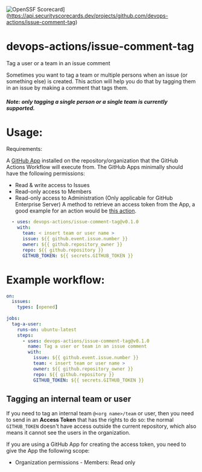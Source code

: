 ![OpenSSF Scorecard](https://api.securityscorecards.dev/projects/github.com/devops-actions/issue-comment-tag/badge)](https://api.securityscorecards.dev/projects/github.com/devops-actions/issue-comment-tag)

# devops-actions/issue-comment-tag
Tag a user or a team in an issue comment

Sometimes you want to tag a team or multiple persons when an issue (or something else) is created. This action will help you do that by tagging them in an issue by making a comment that tags them.
##### Note: only tagging a single person or a single team is currently supported.

# Usage:

Requirements:

A [GitHub App](https://docs.github.com/en/developers/apps/getting-started-with-apps/about-apps#about-github-apps) installed on the repository/organization that the GitHub Actions Workflow will execute from.
The GitHub Apps minimally should have the following permissions:
  - Read & write access to Issues
  - Read-only access to Members
  - Read-only access to Administration (Only applicable for GitHub Enterprise Server)
A method to retrieve an access token from the App, a good example for an action would be [this action](https://github.com/peter-murray/workflow-application-token-action).

``` yaml
  - uses: devops-actions/issue-comment-tag@v0.1.0
    with:
      team: < insert team or user name >
      issue: ${{ github.event.issue.number }}
      owner: ${{ github.repository_owner }}
      repo: ${{ github.repository }}
      GITHUB_TOKEN: ${{ secrets.GITHUB_TOKEN }}
```

# Example workflow:
``` yaml
on:
  issues:
    types: [opened]
    
jobs:
  tag-a-user:
    runs-on: ubuntu-latest
    steps: 
      - uses: devops-actions/issue-comment-tag@v0.1.0
        name: Tag a user or team in an issue comment
        with: 
          issue: ${{ github.event.issue.number }}
          team: < insert team or user name >
          owner: ${{ github.repository_owner }}
          repo: ${{ github.repository }}
          GITHUB_TOKEN: ${{ secrets.GITHUB_TOKEN }}
```

## Tagging an internal team or user
If you need to tag an internal team `@<org name>/team` or user, then you need to send in an **Access Token** that has the rights to do so: the normal `GITHUB_TOKEN` doesn't have access outside the current repository, which also means it cannot see the users in the organization.

If you are using a GitHub App for creating the access token, you need to give the App the following scope:
- Organization permissions - Members: Read only
